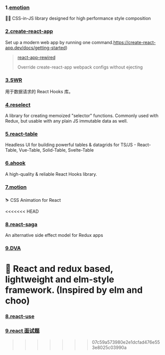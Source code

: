 ### 1.[emotion](https://github.com/emotion-js/emotion)

👩‍🎤 CSS-in-JS library designed for high performance style composition

### [2.create-react-app](https://create-react-app.dev/)

Set up a modern web app by running one command.https://create-react-app.dev/docs/getting-started)

> [react-app-rewired](https://github.com/timarney/react-app-rewired)
>
> Override create-react-app webpack configs without ejecting

### [3.SWR](https://swr.vercel.app/zh-CN)

用于数据请求的 React Hooks 库。

### [4.reselect](https://www.npmjs.com/package/reselect) 

A library for creating memoized "selector" functions. Commonly used with Redux, but usable with any plain JS immutable data as well.

### [5.react-table](https://www.npmjs.com/package/react-table)

Headless UI for building powerful tables & datagrids for TS/JS - React-Table, Vue-Table, Solid-Table, Svelte-Table

### [6.ahook](https://www.npmjs.com/package/ahooks)

A high-quality & reliable React Hooks library.

### [7.motion](https://github.com/react-component/motion)

⛷ CSS Animation for React

<<<<<<< HEAD
### [8.react-saga](https://github.com/redux-saga/redux-saga)

An alternative side effect model for Redux apps

### [9.DVA](https://github.com/dvajs/dva)

🌱 React and redux based, lightweight and elm-style framework. (Inspired by elm and choo)
=======
### [8.react-use](https://github.com/streamich/react-use)

### [9.react 面试题](https://github.com/sudheerj/reactjs-interview-questions)
>>>>>>> 07c59a573980e2e1dcfad476e553e8025c03990a

